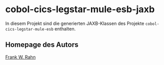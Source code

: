 # cobol-cics-legstar-mule-esb-jaxb
In diesem Projekt sind die generierten JAXB-Klassen des Projekte `cobol-cics-legstar-mule-esb` enthalten.

## Homepage des Autors
[Frank W. Rahn](http://www.frank-rahn.de)